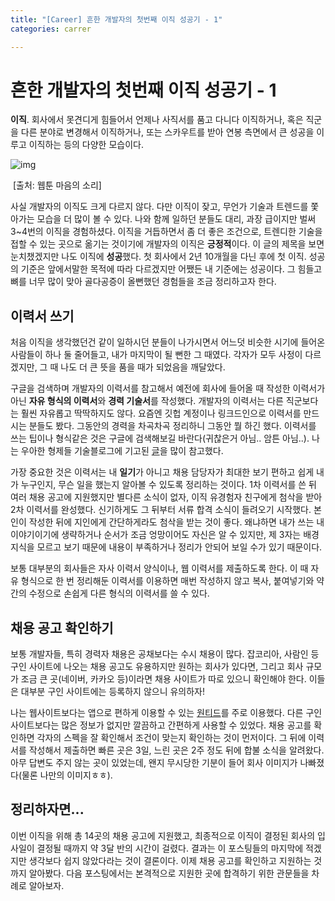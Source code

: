```yaml
---
title: "[Career] 흔한 개발자의 첫번째 이직 성공기 - 1"
categories: carrer

---
```


# 흔한 개발자의 첫번째 이직 성공기 - 1

**이직**. 회사에서 못견디게 힘들어서 언제나 사직서를 품고 다니다 이직하거나, 혹은 직군을 다른 분야로 변경해서 이직하거나, 또는 스카우트를 받아 연봉 측면에서 큰 성공을 이루고 이직하는 등의 다양한 모습이다.

![img](https://monkey3199.github.io/assets/images/2019-04-20-first-career-1.png)

​																			[출처: 웹툰 마음의 소리]

사실 개발자의 이직도 크게 다르지 않다. 다만 이직이 잦고, 무언가 기술과 트렌드를 쫓아가는 모습을 더 많이 볼 수 있다. 나와 함께 일하던 분들도 대리, 과장 급이지만 벌써 3~4번의 이직을 경험하셨다. 이직을 거듭하면서 좀 더 좋은 조건으로, 트렌디한 기술을 접할 수 있는 곳으로 옮기는 것이기에 개발자의 이직은 **긍정적**이다. 이 글의 제목을 보면 눈치챘겠지만 나도 이직에 **성공**했다. 첫 회사에서 2년 10개월을 다닌 후에 첫 이직. 성공의 기준은 앞에서말한 목적에 따라 다르겠지만 어쨌든 내 기준에는 성공이다. 그 힘들고 뼈를 너무 많이 맞아 골다공증이 올뻔했던 경험들을 조금 정리하고자 한다.



## 이력서 쓰기

처음 이직을 생각했던건 같이 일하시던 분들이 나가시면서 어느덧 비슷한 시기에 들어온 사람들이 하나 둘 줄어들고, 내가 마지막이 될 뻔한 그 때였다. 각자가 모두 사정이 다르겠지만, 그 때 나도 더 큰 뜻을 품을 때가 되었음을 깨달았다.

구글을 검색하며 개발자의 이력서를 참고해서 예전에 회사에 들어올 때 작성한 이력서가 아닌 **자유 형식의 이력서**와 **경력 기술서**를 작성했다. 개발자의 이력서는 다른 직군보다는 훨씬 자유롭고 딱딱하지도 않다. 요즘엔 깃헙 계정이나 링크드인으로 이력서를 만드시는 분들도 봤다. 그동안의 경력을 차곡차곡 정리하니 그동안 뭘 하긴 했다. 이력서를 쓰는 팁이나 형식같은 것은 구글에 검색해보길 바란다(귀찮은거 아님.. 암튼 아님..). 나는 우아한 형제들 기술블로그에 기고된 [글](http://woowabros.github.io/experience/2017/07/17/resume.html)을 많이 참고했다.

가장 중요한 것은 이력서는 내 **일기**가 아니고 채용 담당자가 최대한 보기 편하고 쉽게 내가 누구인지, 무슨 일을 했는지 알아볼 수 있도록 정리하는 것이다. 1차 이력서를 쓴 뒤 여러 채용 공고에 지원했지만 별다른 소식이 없자, 이직 유경험자 친구에게 첨삭을 받아 2차 이력서를 완성했다. 신기하게도 그 뒤부터 서류 합격 소식이 들려오기 시작했다. 본인이 작성한 뒤에 지인에게 간단하게라도 첨삭을 받는 것이 좋다. 왜냐하면 내가 쓰는 내 이야기이기에 생략하거나 순서가 조금 엉망이어도 자신은 알 수 있지만, 제 3자는 배경 지식을 모르고 보기 때문에 내용이 부족하거나 정리가 안되어 보일 수가 있기 때문이다.

보통 대부분의 회사들은 자사 이력서 양식이나, 웹 이력서를 제출하도록 한다. 이 때 자유 형식으로 한 번 정리해둔 이력서를 이용하면 매번 작성하지 않고 복사, 붙여넣기와 약간의 수정으로 손쉽게 다른 형식의 이력서를 쓸 수 있다.



## 채용 공고 확인하기

보통 개발자들, 특히 경력자 채용은 공채보다는 수시 채용이 많다. 잡코리아, 사람인 등 구인 사이트에 나오는 채용 공고도 유용하지만 원하는 회사가 있다면, 그리고 회사 규모가 조금 큰 곳(네이버, 카카오 등)이라면 채용 사이트가 따로 있으니 확인해야 한다. 이들은 대부분 구인 사이트에는 등록하지 않으니 유의하자!

나는 웹사이트보다는 앱으로 편하게 이용할 수 있는 [원티드](https://www.wanted.co.kr/)를 주로 이용했다. 다른 구인 사이트보다는 많은 정보가 없지만 깔끔하고 간편하게 사용할 수 있었다. 채용 공고를 확인하면 각자의 스펙을 잘 확인해서 조건이 맞는지 확인하는 것이 먼저이다. 그 뒤에 이력서를 작성해서 제출하면 빠른 곳은 3일, 느린 곳은 2주 정도 뒤에 합불 소식을 알려왔다. 아무 답변도 주지 않는 곳이 있었는데, 왠지 무시당한 기분이 들어 회사 이미지가 나빠졌다(물론 나만의 이미지ㅎㅎ).



## 정리하자면...

이번 이직을 위해 총 14곳의 채용 공고에 지원했고, 최종적으로 이직이 결정된 회사의 입사일이 결정될 때까지 약 3달 반의 시간이 걸렸다. 결과는 이 포스팅들의 마지막에 적겠지만 생각보다 쉽지 않았다라는 것이 결론이다. 이제 채용 공고를 확인하고 지원하는 것까지 알아봤다. 다음 포스팅에서는 본격적으로 지원한 곳에 합격하기 위한 관문들을 차례로 알아보자.